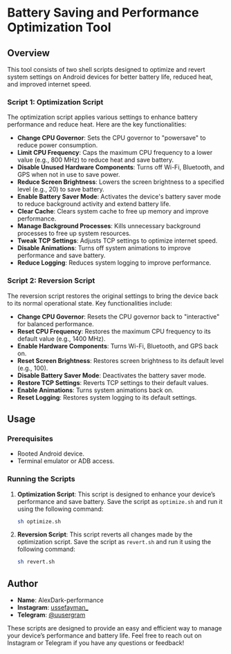# Battery Saving and Performance Optimization Tool

## Overview

This tool consists of two shell scripts designed to optimize and revert system settings on Android devices for better battery life, reduced heat, and improved internet speed.

### Script 1: Optimization Script

The optimization script applies various settings to enhance battery performance and reduce heat. Here are the key functionalities:

- **Change CPU Governor**: Sets the CPU governor to "powersave" to reduce power consumption.
- **Limit CPU Frequency**: Caps the maximum CPU frequency to a lower value (e.g., 800 MHz) to reduce heat and save battery.
- **Disable Unused Hardware Components**: Turns off Wi-Fi, Bluetooth, and GPS when not in use to save power.
- **Reduce Screen Brightness**: Lowers the screen brightness to a specified level (e.g., 20) to save battery.
- **Enable Battery Saver Mode**: Activates the device's battery saver mode to reduce background activity and extend battery life.
- **Clear Cache**: Clears system cache to free up memory and improve performance.
- **Manage Background Processes**: Kills unnecessary background processes to free up system resources.
- **Tweak TCP Settings**: Adjusts TCP settings to optimize internet speed.
- **Disable Animations**: Turns off system animations to improve performance and save battery.
- **Reduce Logging**: Reduces system logging to improve performance.

### Script 2: Reversion Script

The reversion script restores the original settings to bring the device back to its normal operational state. Key functionalities include:

- **Change CPU Governor**: Resets the CPU governor back to "interactive" for balanced performance.
- **Reset CPU Frequency**: Restores the maximum CPU frequency to its default value (e.g., 1400 MHz).
- **Enable Hardware Components**: Turns Wi-Fi, Bluetooth, and GPS back on.
- **Reset Screen Brightness**: Restores screen brightness to its default level (e.g., 100).
- **Disable Battery Saver Mode**: Deactivates the battery saver mode.
- **Restore TCP Settings**: Reverts TCP settings to their default values.
- **Enable Animations**: Turns system animations back on.
- **Reset Logging**: Restores system logging to its default settings.

## Usage

### Prerequisites

- Rooted Android device.
- Terminal emulator or ADB access.

### Running the Scripts

1. **Optimization Script**: This script is designed to enhance your device’s performance and save battery. Save the script as `optimize.sh` and run it using the following command:

    ```sh
    sh optimize.sh
    ```

2. **Reversion Script**: This script reverts all changes made by the optimization script. Save the script as `revert.sh` and run it using the following command:

    ```sh
    sh revert.sh
    ```

## Author

- **Name**: AlexDark-performance
- **Instagram**: [ussefayman_](https://www.instagram.com/ussefayman_)
- **Telegram**: [@uusergram](https://t.me/uusergram)

These scripts are designed to provide an easy and efficient way to manage your device’s performance and battery life. Feel free to reach out on Instagram or Telegram if you have any questions or feedback!
